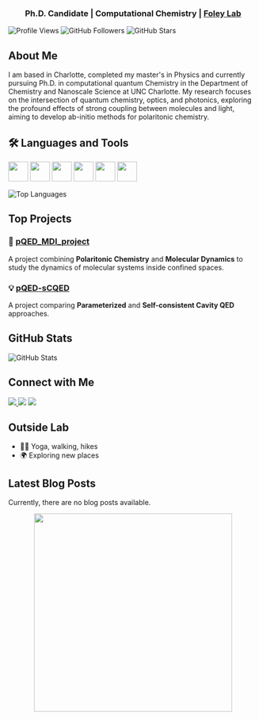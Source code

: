 <h3 align="center"> 
  Ph.D. Candidate | Computational Chemistry | 
  <a href="https://foleylab.github.io/" title="foleylab"> Foley Lab</a>
</h3>

![Profile Views](https://komarev.com/ghpvc/?username=rubymanderna&color=blueviolet)
![GitHub Followers](https://img.shields.io/github/followers/rubymanderna?style=social)
![GitHub Stars](https://img.shields.io/github/stars/rubymanderna?style=social)

## About Me

I am based in Charlotte, completed my master's in Physics and currently pursuing Ph.D. in computational quantum Chemistry in the Department of Chemistry and Nanoscale Science at UNC Charlotte. My research focuses on the intersection of quantum chemistry, optics, and photonics, exploring the profound effects of strong coupling between molecules and light, aiming to develop ab-initio methods for polaritonic chemistry. 

## 🛠️ Languages and Tools
<p>
  <img src="https://cdn.jsdelivr.net/gh/devicons/devicon/icons/python/python-original.svg" width="40"/>
  <img src="https://cdn.jsdelivr.net/gh/devicons/devicon/icons/cplusplus/cplusplus-original.svg" width="40"/>
  <img src="https://cdn.jsdelivr.net/gh/devicons/devicon/icons/git/git-original.svg" width="40"/>
  <img src="https://cdn.jsdelivr.net/gh/devicons/devicon/icons/docker/docker-original.svg" width="40"/>
  <img src="https://cdn.jsdelivr.net/gh/devicons/devicon/icons/html5/html5-original.svg" width="40"/>
  <img src="https://cdn.jsdelivr.net/gh/devicons/devicon/icons/matlab/matlab-original.svg" width="40"/>
</p>

![Top Languages](https://github-readme-stats.vercel.app/api/top-langs/?username=rubymanderna&layout=compact&theme=radical)


## Top Projects 
### 🔬 [pQED_MDI_project](https://github.com/rubymanderna/pQED_MDI_project)  
A project combining **Polaritonic Chemistry** and **Molecular Dynamics** to study the dynamics of molecular systems inside confined spaces.  

### 💡 [pQED-sCQED](https://github.com/rubymanderna/SCQED-PCQED.git)  
A project comparing **Parameterized** and **Self-consistent Cavity QED** approaches.   

## GitHub Stats

![GitHub Stats](https://github-readme-stats.vercel.app/api?username=rubymanderna&show_icons=true&theme=radical)

## Connect with Me
<p>
  <a href="https://www.linkedin.com/in/ruby-manderna-129bb0190/">
    <img src="https://img.shields.io/badge/LinkedIn-ruby--manderna--129bb0190-blue?logo=linkedin&logoColor=white" />
  </a>
  <img src="https://img.shields.io/badge/Email-rmandern@charlotte.edu-red?logo=gmail&logoColor=white" />
  <a href="https://scholar.google.com/citations?user=4XgzTW4AAAAJ&hl=en&oi=ao">
    <img src="https://img.shields.io/badge/Google%20Scholar-Profile-blue?logo=google-scholar&logoColor=white" />
  </a>
</p>

## Outside Lab
- 🏃‍♀️ Yoga, walking, hikes 
- 🌍 Exploring new places

## Latest Blog Posts

Currently, there are no blog posts available.


<p align="center">
  <img src="https://media.giphy.com/media/qgQUggAC3Pfv687qPC/giphy.gif" width="400"/>
</p>
